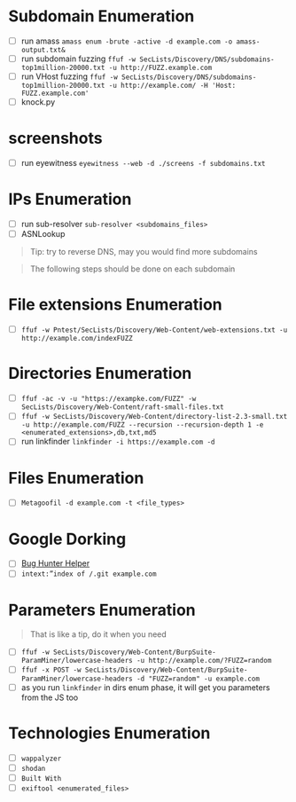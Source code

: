 # Subdomain Enumeration
- [ ] run amass `amass enum -brute -active -d example.com -o amass-output.txt&`
- [ ] run subdomain fuzzing `ffuf -w SecLists/Discovery/DNS/subdomains-top1million-20000.txt -u http://FUZZ.example.com`
- [ ] run VHost fuzzing `ffuf -w SecLists/Discovery/DNS/subdomains-top1million-20000.txt -u http://example.com/ -H 'Host: FUZZ.example.com'`
- [ ] knock.py <domain>
# screenshots
- [ ] run eyewitness `eyewitness --web -d ./screens -f subdomains.txt`
# IPs Enumeration
- [ ] run sub-resolver `sub-resolver <subdomains_files>`
- [ ] ASNLookup
> Tip: try to reverse DNS, may you would find more subdomains <br>

> The following steps should be done on each subdomain
# File extensions Enumeration
- [ ] `ffuf -w Pntest/SecLists/Discovery/Web-Content/web-extensions.txt -u http://example.com/indexFUZZ`
# Directories Enumeration
- [ ] `ffuf -ac -v -u "https://exampke.com/FUZZ" -w SecLists/Discovery/Web-Content/raft-small-files.txt`
- [ ] `ffuf -w SecLists/Discovery/Web-Content/directory-list-2.3-small.txt -u http://example.com/FUZZ --recursion --recursion-depth 1 -e <enumerated_extensions>,db,txt,md5`
- [ ] run linkfinder `linkfinder -i https://example.com -d`
# Files Enumeration
- [ ] `Metagoofil -d example.com -t <file_types>`
# Google Dorking
- [ ] [Bug Hunter Helper](https://dorks.faisalahmed.me/)
- [ ] `intext:”index of /.git example.com`
# Parameters Enumeration
> That is like a tip, do it when you need
- [ ] `ffuf -w SecLists/Discovery/Web-Content/BurpSuite-ParamMiner/lowercase-headers -u http://example.com/?FUZZ=random`
- [ ] `ffuf -x POST -w SecLists/Discovery/Web-Content/BurpSuite-ParamMiner/lowercase-headers -d "FUZZ=random" -u example.com`
- [ ] as you run `linkfinder` in dirs enum phase, it will get you parameters from the JS too
# Technologies Enumeration
- [ ] `wappalyzer`
- [ ] `shodan`
- [ ] `Built With`
- [ ] `exiftool <enumerated_files>`
